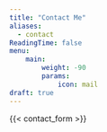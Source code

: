 ```yaml
---
title: "Contact Me"
aliases:
  - contact
ReadingTime: false
menu:
    main:
        weight: -90
        params:
            icon: mail
draft: true
---
```

{{< contact_form >}}
